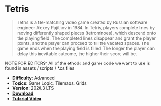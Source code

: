 # Tetris

> Tetris is a tile-matching video game created by Russian software engineer Alexey Pajitnov in 1984. In Tetris, players complete lines by moving differently shaped pieces (tetrominoes), which descend onto the playing field. The completed lines disappear and grant the player points, and the player can proceed to fill the vacated spaces. The game ends when the playing field is filled. The longer the player can delay this inevitable outcome, the higher their score will be.

NOTE FOR EDITORS: All of the ethods and game code we want to use is found in assets / scripts / *.cs files

- **Difficulty**: Advanced
- **Topics**: Game Logic, Tilemaps, Grids
- **Version**: 2020.3 LTS
- [**Download**](https://github.com/zigurous/unity-tetris-tutorial/archive/refs/heads/main.zip)
- [**Tutorial Video**](https://youtu.be/ODLzYI4d-J8)
